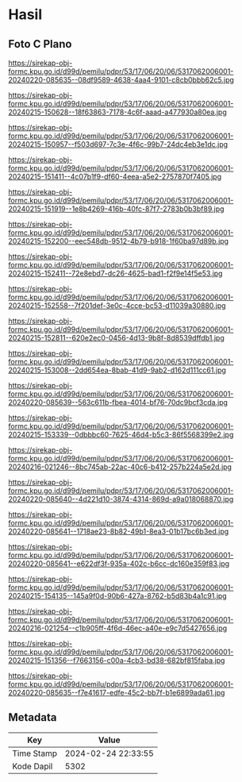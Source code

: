 # Hasil

## Foto C Plano

https://sirekap-obj-formc.kpu.go.id/d99d/pemilu/pdpr/53/17/06/20/06/5317062006001-20240220-085635--08df9589-4638-4aa4-9101-c8cb0bbb62c5.jpg

https://sirekap-obj-formc.kpu.go.id/d99d/pemilu/pdpr/53/17/06/20/06/5317062006001-20240215-150628--18f63863-7178-4c6f-aaad-a477930a80ea.jpg

https://sirekap-obj-formc.kpu.go.id/d99d/pemilu/pdpr/53/17/06/20/06/5317062006001-20240215-150957--f503d697-7c3e-4f6c-99b7-24dc4eb3e1dc.jpg

https://sirekap-obj-formc.kpu.go.id/d99d/pemilu/pdpr/53/17/06/20/06/5317062006001-20240215-151411--4c07b1f9-df60-4eea-a5e2-2757870f7405.jpg

https://sirekap-obj-formc.kpu.go.id/d99d/pemilu/pdpr/53/17/06/20/06/5317062006001-20240215-151919--1e8b4269-416b-40fc-87f7-2783b0b3bf89.jpg

https://sirekap-obj-formc.kpu.go.id/d99d/pemilu/pdpr/53/17/06/20/06/5317062006001-20240215-152200--eec548db-9512-4b79-b918-1f60ba97d89b.jpg

https://sirekap-obj-formc.kpu.go.id/d99d/pemilu/pdpr/53/17/06/20/06/5317062006001-20240215-152411--72e8ebd7-dc26-4625-bad1-f2f9e14f5e53.jpg

https://sirekap-obj-formc.kpu.go.id/d99d/pemilu/pdpr/53/17/06/20/06/5317062006001-20240215-152558--7f201def-3e0c-4cce-bc53-d11039a30880.jpg

https://sirekap-obj-formc.kpu.go.id/d99d/pemilu/pdpr/53/17/06/20/06/5317062006001-20240215-152811--620e2ec0-0456-4d13-9b8f-8d8539dffdb1.jpg

https://sirekap-obj-formc.kpu.go.id/d99d/pemilu/pdpr/53/17/06/20/06/5317062006001-20240215-153008--2dd654ea-8bab-41d9-9ab2-d162d111cc61.jpg

https://sirekap-obj-formc.kpu.go.id/d99d/pemilu/pdpr/53/17/06/20/06/5317062006001-20240220-085639--563c611b-fbea-4014-bf76-70dc9bcf3cda.jpg

https://sirekap-obj-formc.kpu.go.id/d99d/pemilu/pdpr/53/17/06/20/06/5317062006001-20240215-153339--0dbbbc60-7625-46d4-b5c3-86f5568399e2.jpg

https://sirekap-obj-formc.kpu.go.id/d99d/pemilu/pdpr/53/17/06/20/06/5317062006001-20240216-021246--8bc745ab-22ac-40c6-b412-257b224a5e2d.jpg

https://sirekap-obj-formc.kpu.go.id/d99d/pemilu/pdpr/53/17/06/20/06/5317062006001-20240220-085640--4d221d10-3874-4314-869d-a9a018068870.jpg

https://sirekap-obj-formc.kpu.go.id/d99d/pemilu/pdpr/53/17/06/20/06/5317062006001-20240220-085641--1718ae23-8b82-49b1-8ea3-01b17bc6b3ed.jpg

https://sirekap-obj-formc.kpu.go.id/d99d/pemilu/pdpr/53/17/06/20/06/5317062006001-20240220-085641--e622df3f-935a-402c-b6cc-dc160e359f83.jpg

https://sirekap-obj-formc.kpu.go.id/d99d/pemilu/pdpr/53/17/06/20/06/5317062006001-20240215-154135--145a9f0d-90b6-427a-8762-b5d83b4a1c91.jpg

https://sirekap-obj-formc.kpu.go.id/d99d/pemilu/pdpr/53/17/06/20/06/5317062006001-20240216-021254--c1b905ff-4f6d-46ec-a40e-e9c7d5427656.jpg

https://sirekap-obj-formc.kpu.go.id/d99d/pemilu/pdpr/53/17/06/20/06/5317062006001-20240215-151356--f7663156-c00a-4cb3-bd38-682bf815faba.jpg

https://sirekap-obj-formc.kpu.go.id/d99d/pemilu/pdpr/53/17/06/20/06/5317062006001-20240220-085635--f7e41617-edfe-45c2-bb7f-b1e6899ada61.jpg


## Metadata

| Key        | Value               |
| ---------- | ------------------- |
| Time Stamp | 2024-02-24 22:33:55 |
| Kode Dapil | 5302                |



